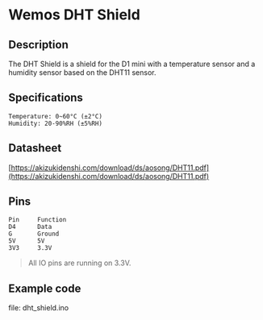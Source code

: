 # Wemos DHT Shield
## Description
The DHT Shield is a shield for the D1 mini with a temperature sensor and a humidity sensor based on the DHT11 sensor.

## Specifications
    Temperature: 0~60°C (±2°C)
    Humidity: 20-90%RH (±5%RH)

## Datasheet
[https://akizukidenshi.com/download/ds/aosong/DHT11.pdf](https://akizukidenshi.com/download/ds/aosong/DHT11.pdf)

## Pins
    Pin		Function
    D4		Data
    G		Ground
    5V		5V
    3V3		3.3V

> All IO pins are running on 3.3V.

## Example code
file: dht_shield.ino
